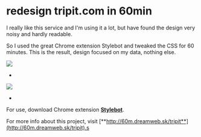 redesign tripit.com in 60min
==================

I really like this service and I'm using it a lot, but have found the design very noisy and hardly readable.

So I used the great Chrome extension Stylebot and tweaked the CSS for 60 minutes. This is the result, design focused on my data, nothing else.

![](http://60m.dreamweb.sk/tripit/img/new.png)  

-

![](http://60m.dreamweb.sk/tripit/img/old.png)   

-

For use, download Chrome extension [**Stylebot**](https://chrome.google.com/webstore/detail/stylebot/oiaejidbmkiecgbjeifoejpgmdaleoha/details).

For more info about this project, visit [**http://60m.dreamweb.sk/tripit**](http://60m.dreamweb.sk/tripit).s